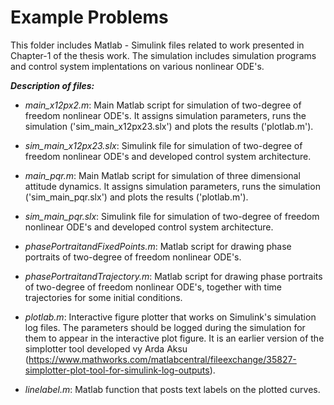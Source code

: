 # Example Problems #
This folder includes Matlab - Simulink files related to work presented in Chapter-1 of the thesis work.
The simulation includes simulation programs and control system implentations on various nonlinear ODE's. 

***Description of files:***

* _main_x12px2.m_: Main Matlab script for simulation of two-degree of freedom nonlinear ODE's. It assigns simulation parameters, runs the simulation ('sim_main_x12px23.slx') and plots the results ('plotlab.m'). 
* _sim_main_x12px23.slx_: Simulink file for simulation of two-degree of freedom nonlinear ODE's and developed control system architecture.

* _main_pqr.m_: Main Matlab script for simulation of three dimensional attitude dynamics. It assigns simulation parameters, runs the simulation ('sim_main_pqr.slx') and plots the results ('plotlab.m'). 
* _sim_main_pqr.slx_: Simulink file for simulation of two-degree of freedom nonlinear ODE's and developed control system architecture.

* _phasePortraitandFixedPoints.m_: Matlab script for drawing phase portraits of two-degree of freedom nonlinear ODE's. 
* _phasePortraitandTrajectory.m_: Matlab script for drawing phase portraits of two-degree of freedom nonlinear ODE's, together with time trajectories for some initial conditions. 

* _plotlab.m_: Interactive figure plotter that works on Simulink's simulation log files. The parameters should be logged during the simulation for them to appear in the interactive plot figure. It is an earlier version of the simplotter tool developed vy Arda Aksu (https://www.mathworks.com/matlabcentral/fileexchange/35827-simplotter-plot-tool-for-simulink-log-outputs).
* _linelabel.m_: Matlab function that posts text labels on the plotted curves.


